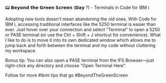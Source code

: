 📟 𝗕𝗲𝘆𝗼𝗻𝗱 𝘁𝗵𝗲 𝗚𝗿𝗲𝗲𝗻 𝗦𝗰𝗿𝗲𝗲𝗻 (𝗗𝗮𝘆 ?) - Terminals in Code for IBM i

Adopting new tools doesn't mean abandoning the old ones. With Code for IBM i, accessing traditional interfaces like the 5250 terminal is easier than ever. Just hover over your connection and select "Terminal" to open a 5250 or PASE terminal (or use the Ctrl + Shift + J shortcut for convenience). What I like to do is to move it into its own dedicated window which allows me to jump back and forth between the terminal and my code without cluttering my workspace.

Bonus tip: You can also open a PASE terminal from the IFS Browser—just right-click any directory and choose "Open Terminal Here".

Follow for more #ibmi tips that go #BeyondTheGreenScreen